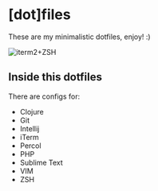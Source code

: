 # [dot]files

These are my minimalistic dotfiles, enjoy! :)

![iterm2+ZSH](https://cloud.githubusercontent.com/assets/1331435/18036105/5a03d960-6d63-11e6-9801-237ce24c1810.png)


## Inside this dotfiles

There are configs for:
 * Clojure
 * Git
 * Intellij
 * iTerm
 * Percol
 * PHP
 * Sublime Text
 * VIM
 * ZSH
